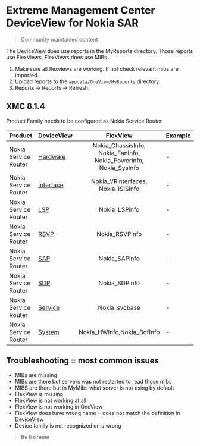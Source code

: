 # Extreme Management Center DeviceView for Nokia SAR
>Community maintained content

The DeviceView does use reports in the MyReports directory. Those reports use FlexViews, FlexViews does use MIBs.

1. Make sure all flexviews are working. If not check relevant mibs are imported.
2. Upload reports to the `appdata/OneView/MyReports` directory.
3. Reports -> Reports -> Refresh.

## XMC 8.1.4

Product Family needs to be configured as Nokia Service Router

| Product  | DeviceView   | FlexView   |  Example  |
| -------- | ------------ |:----------:| --------- |
| Nokia Service Router |[Hardware](xml/DeviceViewNokiaHardware.xml?raw=true)|Nokia_ChassisInfo, Nokia_FanInfo, Nokia_PowerInfo, Nokia_SysInfo| - |
| Nokia Service Router |[Interface](xml/DeviceViewNokiaInterface.xml?raw=true)|Nokia_VRinterfaces, Nokia_ISISinfo| - |
| Nokia Service Router |[LSP](xml/DeviceViewNokiaLSP.xml?raw=true)|Nokia_LSPinfo| - |
| Nokia Service Router |[RSVP](xml/DeviceViewNokiaRSVP.xml?raw=true)|Nokia_RSVPinfo| - |
| Nokia Service Router |[SAP](xml/DeviceViewNokiaSAP.xml?raw=true)|Nokia_SAPinfo| - |
| Nokia Service Router |[SDP](xml/DeviceViewNokiaSDP.xml?raw=true)|Nokia_SDPinfo| - |
| Nokia Service Router |[Service](xml/DeviceViewNokiaService.xml?raw=true)|Nokia_svcbase| - |
| Nokia Service Router |[System](xml/DeviceViewNokiaSystem.xml?raw=true)|Nokia_HWInfo,Nokia_BofInfo| - |

## Troubleshooting = most common issues
* MIBs are missing
* MIBs are there but servers was not restarted to read those mibs
* MIBS are there but in MyMibs what server is not using by default
* FlexView is missing
* FlexView is not working at all
* FlexView is not working in OneView 
* FlexView does have wrong name = does not match the definition in DeviceView
* Device family is not recognized or is wrong

>Be Extreme